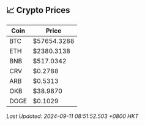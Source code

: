 ## 📈 Crypto Prices

| Coin | Price |
| ---- | ----- |
| BTC | $57654.3288 |
| ETH | $2380.3138 |
| BNB | $517.0342 |
| CRV | $0.2788 |
| ARB | $0.5313 |
| OKB | $38.9870 |
| DOGE | $0.1029 |

_Last Updated: 2024-09-11 08:51:52.503 +0800 HKT_